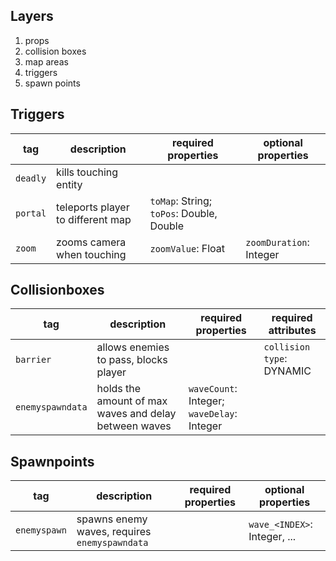 ## Layers
1. props
2. collision boxes
3. map areas
4. triggers
5. spawn points

## Triggers
| tag          | description                            | required properties                         | optional properties        |
| ------------ | -------------------------------------- | ------------------------------------------- | -------------------------- |
| `deadly`     | kills touching entity                  |                                             |                            |
| `portal`     | teleports player to different map      | `toMap`: String; `toPos`: Double, Double    |                            |
| `zoom`       | zooms camera when touching             | `zoomValue`: Float                          | `zoomDuration`: Integer    |

## Collisionboxes
| tag              | description                                           | required properties                         | required attributes       |
| ---------------- | ----------------------------------------------------- | ------------------------------------------- | ------------------------- |
| `barrier`        | allows enemies to pass, blocks player                 |                                             | `collision type`: DYNAMIC |
| `enemyspawndata` | holds the amount of max waves and delay between waves | `waveCount`: Integer; `waveDelay`: Integer  |                           |

## Spawnpoints
| tag          | description                                   | required properties                         | optional properties          |
| ------------ | --------------------------------------------- | ------------------------------------------- | ---------------------------- |
| `enemyspawn` | spawns enemy waves, requires `enemyspawndata` |                                             | `wave_<INDEX>`: Integer, ... |